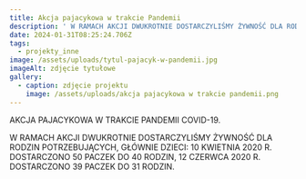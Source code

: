 ```yaml
---
title: Akcja pajacykowa w trakcie Pandemii
description: ' W RAMACH AKCJI DWUKROTNIE DOSTARCZYLIŚMY ŻYWNOŚĆ DLA RODZIN POTRZEBUJĄCYCH, GŁÓWNIE [...]'
date: 2024-01-31T08:25:24.706Z
tags:
  - projekty_inne
image: /assets/uploads/tytul-pajacyk-w-pandemii.jpg
imageAlt: zdjęcie tytułowe
gallery:
  - caption: zdjęcie projektu
    image: /assets/uploads/akcja pajacykowa w trakcie pandemii.png
---
```

AKCJA PAJACYKOWA W TRAKCIE PANDEMII COVID-19.

 W RAMACH AKCJI DWUKROTNIE DOSTARCZYLIŚMY ŻYWNOŚĆ DLA RODZIN POTRZEBUJĄCYCH, GŁÓWNIE DZIECI: 10 KWIETNIA 2020 R. DOSTARCZONO 50 PACZEK DO 40 RODZIN, 12 CZERWCA 2020 R. DOSTARCZONO 39 PACZEK DO 31 RODZIN.
